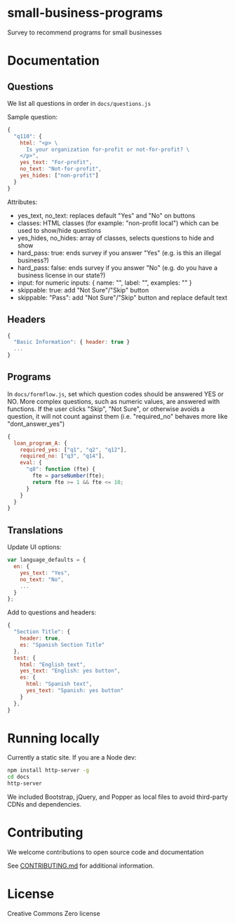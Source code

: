 # small-business-programs

Survey to recommend programs for small businesses

# Documentation

## Questions

We list all questions in order in ```docs/questions.js```

Sample question:

```javascript
{
  "q110": {
    html: "<p> \
      Is your organization for-profit or not-for-profit? \
    </p>",
    yes_text: "For-profit",
    no_text: "Not-for-profit",
    yes_hides: ["non-profit"]
  }
}
```

Attributes:
- yes_text, no_text: replaces default "Yes" and "No" on buttons
- classes: HTML classes (for example: "non-profit local") which can be used to show/hide questions
- yes_hides, no_hides: array of classes, selects questions to hide and show
- hard_pass: true: ends survey if you answer "Yes" (e.g. is this an illegal business?)
- hard_pass: false: ends survey if you answer "No" (e.g. do you have a business license in our state?)
- input: for numeric inputs: { name: "", label: "", examples: "" }
- skippable: true: add "Not Sure"/"Skip" button
- skippable: "Pass": add "Not Sure"/"Skip" button and replace default text

## Headers

```javascript
{
  "Basic Information": { header: true }
  ...
}
```

## Programs

In ```docs/formflow.js```, set which question codes should be answered YES
or NO. More complex questions, such as numeric values, are answered with
functions.  If the user clicks "Skip", "Not Sure", or otherwise avoids a 
question, it will not count against them (i.e. "required_no" behaves more like
"dont_answer_yes")

```javascript
{
  loan_program_A: {
    required_yes: ["q1", "q2", "q12"],
    required_no: ["q3", "q14"],
    eval: {
      "q8": function (fte) {
        fte = parseNumber(fte);
        return fte >= 1 && fte <= 10;
      }
    }
  }
}
```

## Translations

Update UI options:

```javascript
var language_defaults = {
  en: {
    yes_text: "Yes",
    no_text: "No",
    ...
  }
};
```

Add to questions and headers:

```javascript
{
  "Section Title": {
    header: true,
    es: "Spanish Section Title"
  },
  test: {
    html: "English text",
    yes_text: "English: yes button",
    es: {
      html: "Spanish text",
      yes_text: "Spanish: yes button"
    }
  },
}
```


# Running locally
Currently a static site. If you are a Node dev:

```bash
npm install http-server -g
cd docs
http-server
```

We included Bootstrap, jQuery, and Popper as local files to avoid
third-party CDNs and dependencies.

# Contributing
We welcome contributions to open source code and documentation

See [CONTRIBUTING.md](CONTRIBUTING.md) for additional information.

# License

Creative Commons Zero license
